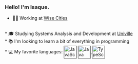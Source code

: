 ### Hello! I'm Isaque.

* 👨‍💼 Working at <a href="https://www.wisecities.io/pt/">Wise Cities<a>
<br>
* 🎓 Studying Systems Analysis and Development at <a href="https://www.univille.edu.br">Univille<a>
<br>
* 📚 I'm looking to learn a bit of everything in programming
<br>
* 💻 My favorite languages: <a target="_blank" rel="noopener noreferrer nofollow" href=""> <img align="center" alt="JavaScript" height="40" width="40" src="https://static.vecteezy.com/system/resources/previews/027/127/463/non_2x/javascript-logo-javascript-icon-transparent-free-png.png"/></a> 
<a target="_blank" rel="noopener noreferrer nofollow" href=""> <img align="center" alt="Java" height="40" width="40" src="https://cdn.icon-icons.com/icons2/2415/PNG/512/java_original_wordmark_logo_icon_146459.png"/> </a>
<a target="_blank" rel="noopener noreferrer nofollow" href=""> <img align="center" alt="TypeScript" height="40" width="40" src="[https://cdn.icon-icons.com/icons2/2415/PNG/512/java_original_wordmark_logo_icon_146459.png](https://static-00.iconduck.com/assets.00/typescript-icon-icon-1024x1024-vh3pfez8.png)"/> </a>

<div>
  <img height="180cm" src"https://github-readme-stats.vercel.app/api?username=isaquesasse&theme=transparent&show_icons=true"/>
</div>
